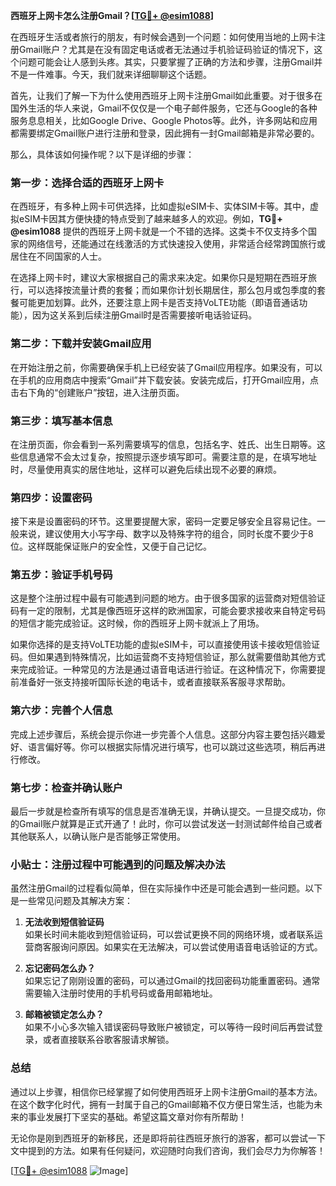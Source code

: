 **西班牙上网卡怎么注册Gmail？[[TG💪+ @esim1088](https://t.me/s/esim1088)]**

在西班牙生活或者旅行的朋友，有时候会遇到一个问题：如何使用当地的上网卡注册Gmail账户？尤其是在没有固定电话或者无法通过手机验证码验证的情况下，这个问题可能会让人感到头疼。其实，只要掌握了正确的方法和步骤，注册Gmail并不是一件难事。今天，我们就来详细聊聊这个话题。

首先，让我们了解一下为什么使用西班牙上网卡注册Gmail如此重要。对于很多在国外生活的华人来说，Gmail不仅仅是一个电子邮件服务，它还与Google的各种服务息息相关，比如Google Drive、Google Photos等。此外，许多网站和应用都需要绑定Gmail账户进行注册和登录，因此拥有一封Gmail邮箱是非常必要的。

那么，具体该如何操作呢？以下是详细的步骤：

### **第一步：选择合适的西班牙上网卡**
在西班牙，有多种上网卡可供选择，比如虚拟eSIM卡、实体SIM卡等。其中，虚拟eSIM卡因其方便快捷的特点受到了越来越多人的欢迎。例如，**TG💪+ @esim1088** 提供的西班牙上网卡就是一个不错的选择。这类卡不仅支持多个国家的网络信号，还能通过在线激活的方式快速投入使用，非常适合经常跨国旅行或居住在不同国家的人士。

在选择上网卡时，建议大家根据自己的需求来决定。如果你只是短期在西班牙旅行，可以选择按流量计费的套餐；而如果你计划长期居住，那么包月或包季度的套餐可能更加划算。此外，还要注意上网卡是否支持VoLTE功能（即语音通话功能），因为这关系到后续注册Gmail时是否需要接听电话验证码。

### **第二步：下载并安装Gmail应用**
在开始注册之前，你需要确保手机上已经安装了Gmail应用程序。如果没有，可以在手机的应用商店中搜索“Gmail”并下载安装。安装完成后，打开Gmail应用，点击右下角的“创建账户”按钮，进入注册页面。

### **第三步：填写基本信息**
在注册页面，你会看到一系列需要填写的信息，包括名字、姓氏、出生日期等。这些信息通常不会太过复杂，按照提示逐步填写即可。需要注意的是，在填写地址时，尽量使用真实的居住地址，这样可以避免后续出现不必要的麻烦。

### **第四步：设置密码**
接下来是设置密码的环节。这里要提醒大家，密码一定要足够安全且容易记住。一般来说，建议使用大小写字母、数字以及特殊字符的组合，同时长度不要少于8位。这样既能保证账户的安全性，又便于自己记忆。

### **第五步：验证手机号码**
这是整个注册过程中最有可能遇到问题的地方。由于很多国家的运营商对短信验证码有一定的限制，尤其是像西班牙这样的欧洲国家，可能会要求接收来自特定号码的短信才能完成验证。这时候，你的西班牙上网卡就派上了用场。

如果你选择的是支持VoLTE功能的虚拟eSIM卡，可以直接使用该卡接收短信验证码。但如果遇到特殊情况，比如运营商不支持短信验证，那么就需要借助其他方式来完成验证。一种常见的方法是通过语音电话进行验证。在这种情况下，你需要提前准备好一张支持接听国际长途的电话卡，或者直接联系客服寻求帮助。

### **第六步：完善个人信息**
完成上述步骤后，系统会提示你进一步完善个人信息。这部分内容主要包括兴趣爱好、语言偏好等。你可以根据实际情况进行填写，也可以跳过这些选项，稍后再进行修改。

### **第七步：检查并确认账户**
最后一步就是检查所有填写的信息是否准确无误，并确认提交。一旦提交成功，你的Gmail账户就算是正式开通了！此时，你可以尝试发送一封测试邮件给自己或者其他联系人，以确认账户是否能够正常使用。

### **小贴士：注册过程中可能遇到的问题及解决办法**
虽然注册Gmail的过程看似简单，但在实际操作中还是可能会遇到一些问题。以下是一些常见问题及其解决方案：

1. **无法收到短信验证码**  
   如果长时间未能收到短信验证码，可以尝试更换不同的网络环境，或者联系运营商客服询问原因。如果实在无法解决，可以尝试使用语音电话验证的方式。

2. **忘记密码怎么办？**  
   如果忘记了刚刚设置的密码，可以通过Gmail的找回密码功能重置密码。通常需要输入注册时使用的手机号码或备用邮箱地址。

3. **邮箱被锁定怎么办？**  
   如果不小心多次输入错误密码导致账户被锁定，可以等待一段时间后再尝试登录，或者直接联系谷歌客服请求解锁。

### **总结**
通过以上步骤，相信你已经掌握了如何使用西班牙上网卡注册Gmail的基本方法。在这个数字化时代，拥有一封属于自己的Gmail邮箱不仅方便日常生活，也能为未来的事业发展打下坚实的基础。希望这篇文章对你有所帮助！

无论你是刚到西班牙的新移民，还是即将前往西班牙旅行的游客，都可以尝试一下文中提到的方法。如果有任何疑问，欢迎随时向我们咨询，我们会尽力为你解答！

[[TG💪+ @esim1088](https://t.me/s/esim1088) ![Image](https://i.postimg.cc/4NQfJmqS/Snipaste-2025-05-13-00-14-12.png)]
